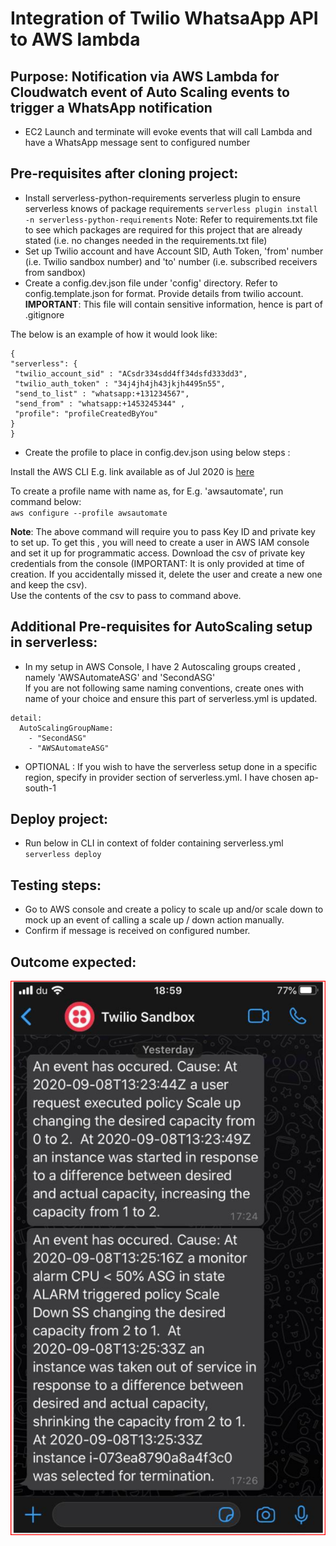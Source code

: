 # Integration of Twilio WhatsaApp API to AWS lambda

## Purpose: Notification via AWS Lambda for Cloudwatch event of Auto Scaling events to trigger a WhatsApp notification
  - EC2 Launch and terminate will evoke events that will call Lambda and have a WhatsApp message sent to configured number

## Pre-requisites after cloning project:
  - Install serverless-python-requirements serverless plugin to ensure serverless knows of package requirements
  `serverless plugin install -n serverless-python-requirements`
    Note: Refer to requirements.txt file to see which packages are required for this project that are already stated (i.e. no changes needed in the requirements.txt file)
  - Set up Twilio account and have Account SID, Auth Token, 'from' number (i.e. Twilio sandbox number) and 'to' number      (i.e. subscribed receivers from sandbox)
  - Create a config.dev.json file under 'config' directory. Refer to config.template.json for format. Provide details from twilio account.   
  **IMPORTANT**: This file will contain sensitive information, hence is part of .gitignore  

  The below is an example of how it would look like:
  ```
  {
  "serverless": {
   "twilio_account_sid" : "ACsdr334sdd4ff34dsfd333dd3",
   "twilio_auth_token" : "34j4jh4jh43jkjh4495n55",
   "send_to_list" : "whatsapp:+131234567",
   "send_from" : "whatsapp:+1453245344" ,
   "profile": "profileCreatedByYou"
  }
  }
  ```

  - Create the profile to place in config.dev.json using below steps :

  Install the AWS CLI E.g. link available as of Jul 2020 is [here](https://docs.aws.amazon.com/cli/latest/userguide/install-cliv2-windows.html)  

  To create a profile name with name as, for E.g. 'awsautomate', run command below:   
  `aws configure --profile awsautomate`

  **Note**: The above command will require you to pass Key ID and private key to set up. To get this , you will need to create a user in AWS IAM console and set it up for programmatic access. Download the csv of private key credentials from the console (IMPORTANT: It is only provided at time of creation. If you accidentally missed it, delete the user and create a new one and keep the csv).    
  Use the contents of the csv to pass to command above.  

## Additional Pre-requisites for AutoScaling setup in serverless:

  - In my setup in AWS Console, I have 2 Autoscaling groups created , namely 'AWSAutomateASG' and 'SecondASG'  
  If you are not following same naming conventions, create ones with name of your choice and ensure this part of serverless.yml is updated.

  ```
  detail:
    AutoScalingGroupName:
      - "SecondASG"
      - "AWSAutomateASG"
  ```

  - OPTIONAL : If you wish to have the serverless setup done in a specific region, specify in provider section of serverless.yml. I have chosen ap-south-1


## Deploy project:
  - Run below in CLI in context of folder containing serverless.yml
  `serverless deploy`

## Testing steps:
  - Go to AWS console and create a policy to scale up and/or scale down to mock up an event of calling a scale up / down action manually.
  - Confirm if message is received on configured number.

## Outcome expected:

  ![Twilio Screenshot](img/TwilioScreenshot.PNG)
